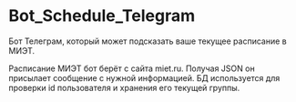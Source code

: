 # Bot_Schedule_Telegram
Бот Телеграм, который может подсказать ваше текущее расписание в МИЭТ.

Расписание МИЭТ бот берёт с сайта miet.ru. Получая JSON он присылает сообщение с нужной информацией.
БД используется для проверки id пользователя и хранения его текущей группы.
